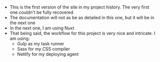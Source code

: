 - This is the first version of the site in my project history. The very first one couldn't be fully recovered
- The documentation will not as be as detailed in this one, but it will be in the next one
- In the next one, I am using Nuxt
- That being said, the workflow for this project is very nice and intricate. I am using:
  - Gulp as my task runner
  - Sass for my CSS compiler
  - Netlify for my deploying agent